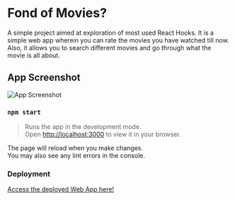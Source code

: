 # Fond of Movies?

A simple project aimed at exploration of most used React Hooks. It is a simple web app wherein you can rate the movies you have watched till now. Also, it allows you to search different movies and go through what the movie is all about.

## App Screenshot

![App Screenshot]("./public/usePopcorn.png")

### `npm start`

> Runs the app in the development mode. \
> Open [http://localhost:3000](http://localhost:3000) to view it in your browser.

The page will reload when you make changes.\
You may also see any lint errors in the console.

### Deployment

[Access the deployed Web App here!]("https://google.com")
